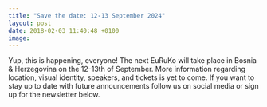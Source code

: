 ```yaml
---
title: "Save the date: 12-13 September 2024"
layout: post
date: 2018-02-03 11:40:48 +0100
image:
---
```


Yup, this is happening, everyone! The next EuRuKo will take place in Bosnia & Herzegovina on the 12-13th of September.
More information regarding location, visual identity, speakers, and tickets is yet to come. If you want to stay up to date with future announcements follow us on social media or sign up for the newsletter below.
